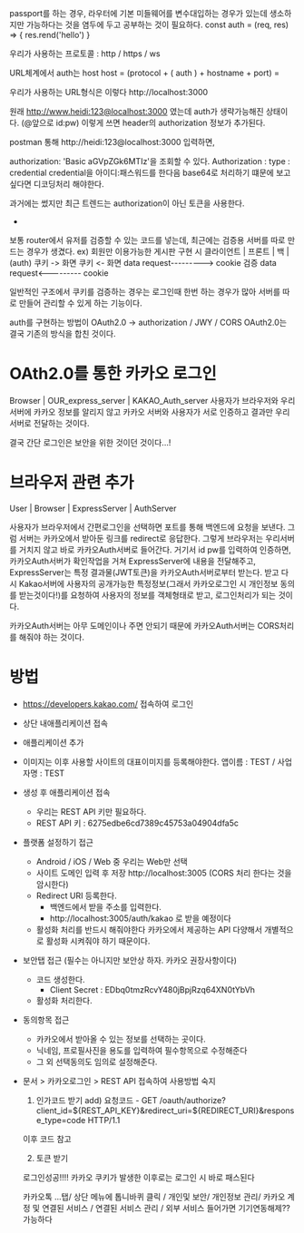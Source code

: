 passport를 하는 경우,
라우터에 기본 미들웨어를 변수대입하는 경우가 있는데 생소하지만 가능하다는 것을 염두에 두고 공부하는 것이 필요하다.
  const auth = (req, res) => {
    res.rend('hello')
  }

우리가 사용하는 프로토콜 : http / https / ws

URL체계에서 auth는 host
host = (protocol + ( auth ) + hostname + port) = 

우리가 사용하는 URL형식은 이렇다
http://localhost:3000

원래 http://www.heidi:123@localhost:3000 였는데 auth가 생략가능해진 상태이다. (@앞으로 id:pw)
이렇게 쓰면 header의 authorization 정보가 추가된다.

postman 통해 http://heidi:123@localhost:3000 입력하면,

authorization: 'Basic aGVpZGk6MTIz'을 조회할 수 있다.
Authorization : type : credential
credential을 아이디:패스워드를 한다음 base64로 처리하기 떄문에 보고 싶다면 디코딩처리 해야한다.

과거에는 썼지만 최근 트렌드는 authorization이 아닌 토큰을 사용한다.

+
보통 router에서 유저를 검증할 수 있는 코드를 넣는데,
최근에는 검증용 서버를 따로 만드는 경우가 생겼다.
ex) 회원만 이용가능한 게시판 구현 시
  클라이언트   |   프론트   |  백    |  (auth)
  쿠키     ->     화면
  쿠키     <-     화면
  data request---------> cookie 검증
  data request<--------- cookie

  일반적인 구조에서 쿠키를 검증하는 경우는 로그인때 한번 하는 경우가 많아 서버를 따로 만들어 관리할 수 있게 하는 기능이다.

auth를 구현하는 방법이 OAuth2.0 -> authorization / JWY / CORS
OAuth2.0는 결국 기존의 방식을 합친 것이다.



# OAth2.0를 통한 카카오 로그인
Browser | OUR_express_server | KAKAO_Auth_server
사용자가 브라우저와 우리서버에 카카오 정보를 알리지 않고
카카오 서버와 사용자가 서로 인증하고 결과만 우리서버로 전달하는 것이다.

결국 간단 로그인은 보안을 위한 것이던 것이다...!


# 브라우저 관련 추가
User | Browser | ExpressServer | AuthServer

사용자가 브라우저에서 간편로그인을 선택하면 포트를 통해 백엔드에 요청을 보낸다. 그럼 서버는 카카오에서 받아둔 링크를 redirect로 응답한다. 그렇게 브라우저는 우리서버를 거치지 않고 바로 카카오Auth서버로 들어간다. 거기서 id pw를 입력하여 인증하면,
카카오Auth서버가 확인작업을 거쳐 ExpressServer에 내용을 전달해주고,
ExpressServer는 특정 결과물(JWT토큰)을 카카오Auth서버로부터 받는다. 받고 다시 Kakao서버에 사용자의 공개가능한 특정정보(그래서 카카오로그인 시 개인정보 동의를 받는것이다!)를 요청하여 사용자의 정보를 객체형태로 받고, 로그인처리가 되는 것이다.

카카오Auth서버는 아무 도메인이나 주면 안되기 때문에 카카오Auth서버는 CORS처리를 해줘야 하는 것이다.

# 방법
- https://developers.kakao.com/ 접속하여 로그인
- 상단 내애플리케이션 접속
- 애플리케이션 추가
- 이미지는 이후 사용할 사이트의 대표이미지를 등록해야한다.
  앱이름 : TEST / 사업자명 : TEST
- 생성 후 애플리케이션 접속
  - 우리는 REST API 키만 필요하다.
  - REST API 키 :	6275edbe6cd7389c45753a04904dfa5c
- 플랫폼 설정하기 접근
  - Android / iOS / Web 중 우리는 Web만 선택
  - 사이트 도메인 입력 후 저장 http://localhost:3005 (CORS 처리 한다는 것을 암시한다)
  - Redirect URI 등록한다.
    - 백엔드에서 받을 주소를 입력한다.
    - http://localhost:3005/auth/kakao 로 받을 예정이다
  - 활성화 처리를 반드시 해줘야한다 카카오에서 제공하는 API 다양해서 개별적으로 활성화 시켜줘야 하기 때문이다.
- 보안탭 접근 (필수는 아니지만 보안상 하자. 카카오 권장사항이다)
  - 코드 생성한다.
    - Client Secret : EDbq0tmzRcvY480jBpjRzq64XN0tYbVh
  - 활성화 처리한다.
- 동의항목 접근
  - 카카오에서 받아올 수 있는 정보를 선택하는 곳이다.
  - 닉네임, 프로필사진을 용도를 입력하여 필수항목으로 수정해준다
  - 그 외 선택동의도 임의로 설정해준다.

- 문서 > 카카오로그인 > REST API 접속하여 사용방법 숙지
  1) 인가코드 받기
  add) 
  요청코드 - GET /oauth/authorize?client_id=${REST_API_KEY}&redirect_uri=${REDIRECT_URI}&response_type=code HTTP/1.1
  
  이후 코드 참고

  2) 토큰 받기


  로그인성공!!!!
  카카오 쿠키가 발생한 이후로는 로그인 시 바로 패스된다


  카카오톡 ...탭/ 상단 메뉴에 톱니바퀴 클릭 / 개인및 보안/ 개인정보 관리/ 카카오 계정 및 연결된 서비스 / 연결된 서비스 관리 / 외부 서비스 들어가면 기기연동해제?? 가능하다